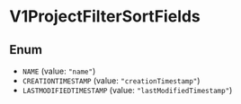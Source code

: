 # V1ProjectFilterSortFields

## Enum

* `NAME` (value: `"name"`)
* `CREATIONTIMESTAMP` (value: `"creationTimestamp"`)
* `LASTMODIFIEDTIMESTAMP` (value: `"lastModifiedTimestamp"`)
